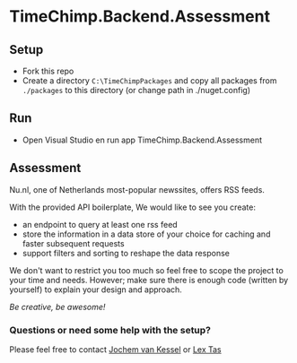 # TimeChimp.Backend.Assessment

## Setup

- Fork this repo
- Create a directory `C:\TimeChimpPackages` and copy all packages from `./packages` to this directory (or change path in ./nuget.config)

## Run

- Open Visual Studio en run app TimeChimp.Backend.Assessment

## Assessment

Nu.nl, one of Netherlands most-popular newssites, offers RSS feeds. 

With the provided API boilerplate, We would like to see you create:
- an endpoint to query at least one rss feed
- store the information in a data store of your choice for caching and faster subsequent requests
- support filters and sorting to reshape the data response

We don't want to restrict you too much so feel free to scope the project to your time and needs. 
However; make sure there is enough code (written by yourself) to explain your design and approach.

*Be creative, be awesome!*

### Questions or need some help with the setup?

Please feel free to contact [Jochem van Kessel](mailto:j.vankessel@timechimp.com?subject=TimeChimp%20Backend%20Assessment) or [Lex Tas](mailto:l.tas@timechimp.com?subject=TimeChimp%20Backend%20Assessment)
